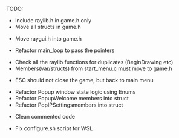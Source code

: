 TODO:
+ include raylib.h in game.h only
+ Move all structs in game.h
- Move raygui.h into game.h
+ Refactor main_loop to pass the pointers
- Check all the raylib functions for duplicates (BeginDrawing etc)
- Members(var/structs) from start_menu.c must move to game.h
+ ESC should not close the game, but back to main menu
- Refactor Popup window state logic using Enums
- Refactor PopupWelcome members into struct
- Refactor PopIPSettingsmembers into struct
+ Clean commented code
- Fix configure.sh script for WSL

